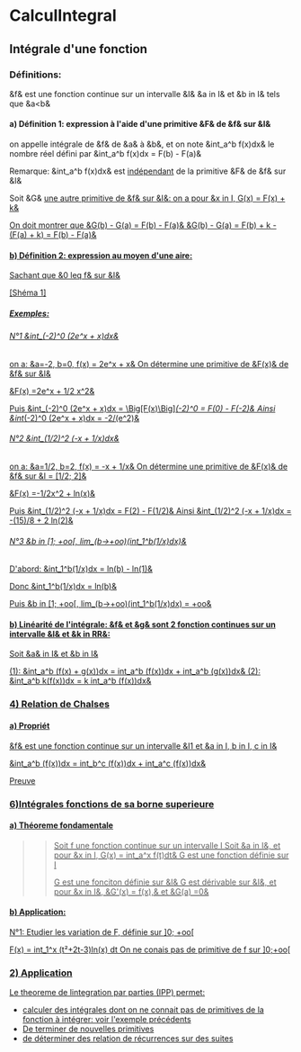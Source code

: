 # CalculIntegral
<!-- :vim: ft=aymd set sw=4 sts=4 et fdm=marker -->

## Intégrale d'une fonction

### Définitions:

&f& est une fonction continue sur un intervalle &I& &a in I& et &b in I& tels que &a<b&

#### a) Définition 1: expression à l'aide d'une primitive &F& de &f& sur &I&

on appelle intégrale de &f& de &a& à &b&, et on note &int_a^b f(x)dx& le nombre réel défini par &int_a^b f(x)dx = F(b) - F(a)&

Remarque:
&int_a^b f(x)dx& est <u>indépendant</u> de la primitive &F& de &f& sur &I&

Soit &G& <u>une autre primitive de &f& sur &I&: on a pour &x in I, G(x) = F(x) + k&

On doit montrer que <u>&G(b) - G(a) = F(b) - F(a)&</u> &G(b) - G(a) = F(b) + k - (F(a) + k) = F(b) - F(a)&

#### b) Définition 2: expression au moyen d'une aire: 
Sachant que &0 leq f& sur &I&

[Shéma 1]

##### Exemples:
###### N°1 &int_(-2)^0 (2e^x + x)dx&

on a: &a=-2, b=0, f(x) = 2e^x + x&
On détermine une primitive de &F(x)& de &f& sur &I&

&F(x) =2e^x + 1/2 x^2&

Puis  &int_(-2)^0 (2e^x + x)dx = \Big[F(x)\Big]_(-2)^0 = F(0) - F(-2)&
Ainsi &int_(-2)^0 (2e^x + x)dx = -2/(e^2)&


###### N°2 &int_(1/2)^2 (-x + 1/x)dx&

on a: &a=1/2, b=2, f(x) = -x + 1/x&
On détermine une primitive de &F(x)& de &f& sur &I = [1/2; 2]&

&F(x) =-1/2x^2 + ln(x)&

Puis  &int_(1/2)^2 (-x + 1/x)dx = F(2) - F(1/2)&
Ainsi &int_(1/2)^2 (-x + 1/x)dx = -(15)/8 + 2 ln(2)&

###### N°3 &b in [1; +oo[, lim_(b->+oo)(int_1^b(1/x)dx)&

D'abord: &int_1^b(1/x)dx = ln(b) - ln(1)& 

Donc &int_1^b(1/x)dx = ln(b)&

Puis &b in [1; +oo[, lim_(b->+oo)(int_1^b(1/x)dx) = +oo& 

#### b) Linéarité de l'intégrale: &f& et &g& sont 2 fonction continues sur un intervalle &I& et &k in RR&:
Soit &a& in I& et &b in I&

(1): &int_a^b (f(x) + g(x))dx = int_a^b (f(x))dx + int_a^b (g(x))dx&
(2): &int_a^b k(f(x))dx = k int_a^b (f(x))dx&

### 4) Relation de Chalses

#### a) Propriét

&f& est une fonction continue sur un intervalle &I1 et &a in I, b in I, c in I&

<span class='box'>&int_a^b (f(x))dx = int_b^c (f(x))dx + int_a^c (f(x))dx&</span>

Preuve

### 6)Intégrales fonctions de sa borne superieure

#### a) Théoreme fondamentale

>> Soit f une fonction continue sur un intervalle I
>> Soit &a in I&, et pour &x in I, G(x) = int_a^x f(t)dt& 
>> G est une fonction définie sur I
>> 
>> G est une fonciton définie sur &I&
>> G est dérivable sur &I&, et pour &x in I&, &G'(x) = f(x),& et &G(a) =0&

#### b) Application:
N°1: Etudier les variation de F, définie sur ]0; +oo[

F(x) = int_1^x (t²+2t-3)ln(x) dt
On ne conais pas de primitive de f sur ]0;+oo[

### 2) Application 
Le theoreme de lintegration par parties (IPP) permet:
- calculer des intégrales dont on ne connait pas de primitives de la fonction à intégrer: voir l'exemple précédents
- De terminer de nouvelles primitives
- de déterminer des relation de récurrences sur des suites
